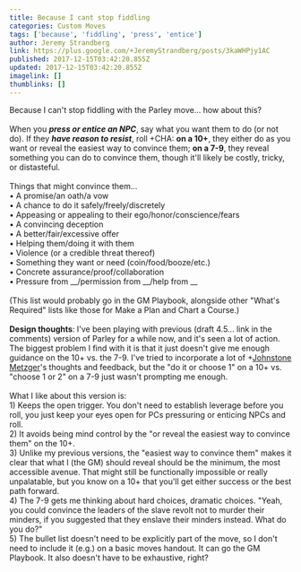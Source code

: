 ```yaml
---
title: Because I cant stop fiddling
categories: Custom Moves
tags: ['because', 'fiddling', 'press', 'entice']
author: Jeremy Strandberg
link: https://plus.google.com/+JeremyStrandberg/posts/3kaWHPjy1AC
published: 2017-12-15T03:42:20.855Z
updated: 2017-12-15T03:42:20.855Z
imagelink: []
thumblinks: []
---
```


Because I can&#39;t stop fiddling with the Parley move...  how about this?<br /><br />When you <b><i>press or entice an NPC</i></b>, say what you want them to do (or not do). If they <b><i>have reason to resist</i></b>, roll +CHA: <b>on a 10+</b>, they either do as you want or reveal the easiest way to convince them; <b>on a 7-9</b>, they reveal something you can do to convince them, though it&#39;ll likely be costly, tricky, or distasteful.<br /><br />Things that might convince them...<br />	• A promise/an oath/a vow<br />	• A chance to do it safely/freely/discretely<br />	• Appeasing or appealing to their ego/honor/conscience/fears<br />	• A convincing deception<br />	• A better/fair/excessive offer<br />	• Helping them/doing it with them<br />	• Violence (or a credible threat thereof)<br />	• Something they want or need (coin/food/booze/etc.)<br />	• Concrete assurance/proof/collaboration<br />	• Pressure from __/permission from __/help from __<br /><br />(This list would probably go in the GM Playbook, alongside other &quot;What&#39;s Required&quot; lists like those for Make a Plan and Chart a Course.)<br /><br /><b>Design thoughts</b>:  I&#39;ve been playing with previous (draft 4.5... link in the comments) version of Parley for a while now, and it&#39;s seen a lot of action. The biggest problem I find with it is that it just doesn&#39;t give me enough guidance on the 10+ vs. the 7-9.  I&#39;ve tried to incorporate a lot of <span class="proflinkWrapper"><span class="proflinkPrefix">+</span><a class="proflink" href="https://plus.google.com/113864117304127544117" oid="113864117304127544117">Johnstone Metzger</a></span>&#39;s thoughts and feedback, but the &quot;do it or choose 1&quot; on a 10+ vs. &quot;choose 1 or 2&quot; on a 7-9 just wasn&#39;t prompting me enough.<br /><br />What I like about this version is:<br />1) Keeps the open trigger. You don&#39;t need to establish leverage before you roll, you just keep your eyes open for PCs pressuring or enticing NPCs and roll.<br />2) It avoids being mind control by the &quot;or reveal the easiest way to convince them&quot; on the 10+. <br />3) Unlike my previous versions, the &quot;easiest way to convince them&quot; makes it clear that what I (the GM) should reveal should be the minimum, the most accessible avenue.  That might still be functionally impossible or really unpalatable, but you know on a 10+ that you&#39;ll get either success or the best path forward.<br />4) The 7-9 gets me thinking about hard choices, dramatic choices. &quot;Yeah, you could convince the leaders of the slave revolt not to murder their minders, if you suggested that they enslave their minders instead. What do you do?&quot;  <br />5) The bullet list doesn&#39;t need to be explicitly part of the move, so I don&#39;t need to include it (e.g.) on a basic moves handout.  It can go the GM Playbook.  It also doesn&#39;t have to be exhaustive, right?